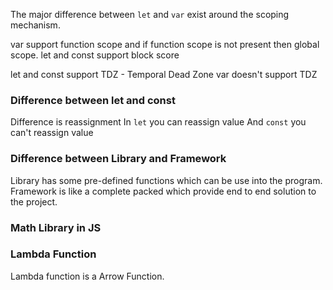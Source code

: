 The major difference between `let` and `var` exist around the scoping mechanism.

var support function scope and if function scope is not present then global scope.
let and const support block score

let and const support TDZ - Temporal Dead Zone
var doesn't support TDZ

### Difference between let and const

Difference is reassignment
In `let` you can reassign value
And `const` you can't reassign value

### Difference between Library and Framework

Library has some pre-defined functions which can be use into the program.
Framework is like a complete packed which provide end to end solution to the project.

### Math Library in JS

### Lambda Function

Lambda function is a Arrow Function.
